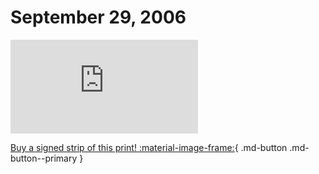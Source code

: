 # September 29, 2006

![](https://www.achewood.com/comic.php?date=09292006)

[Buy a signed strip of this print! :material-image-frame:](https://achewood-holiday-pop-up.myshopify.com/products/strip#09292006){ .md-button .md-button--primary }
